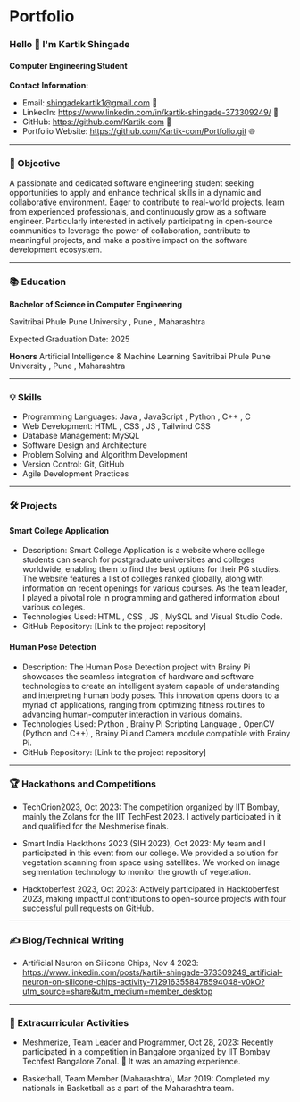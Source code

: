 # Portfolio

###  Hello 👋  I'm Kartik Shingade 
#### Computer Engineering Student

**Contact Information:**
- Email: shingadekartik1@gmail.com 📧
- LinkedIn: https://www.linkedin.com/in/kartik-shingade-373309249/ 🔗
- GitHub: https://github.com/Kartik-com 🐙
- Portfolio Website: https://github.com/Kartik-com/Portfolio.git 🌐

---

### 🚀 Objective

A passionate and dedicated software engineering student seeking opportunities to apply and enhance technical skills in a dynamic and collaborative environment. Eager to contribute to real-world projects, learn from experienced professionals, and continuously grow as a software engineer. Particularly interested in actively participating in open-source communities to leverage the power of collaboration, contribute to meaningful projects, and make a positive impact on the software development ecosystem.

---

### 📚 Education

**Bachelor of Science in Computer Engineering**

Savitribai Phule Pune University , Pune , Maharashtra 

Expected Graduation Date: 2025

**Honors**
Artificial Intelligence & Machine Learning
Savitribai Phule Pune University , Pune , Maharashtra 

---

### 💡 Skills

- Programming Languages: Java , JavaScript , Python , C++ , C 
- Web Development: HTML , CSS , JS , Tailwind CSS 
- Database Management: MySQL
- Software Design and Architecture
- Problem Solving and Algorithm Development
- Version Control: Git, GitHub
- Agile Development Practices

---

### 🛠️ Projects

#### Smart College Application

- Description: Smart College Application is a website where college students can search for postgraduate universities and colleges worldwide, enabling them to find the best options for their PG studies. The 
  website features a list of colleges ranked globally, along with information on recent openings for various courses. As the team leader, I played a pivotal role in programming and gathered information about 
  various colleges.
- Technologies Used: HTML , CSS , JS , MySQL and Visual Studio Code.
- GitHub Repository: [Link to the project repository]

#### Human Pose Detection

- Description: The Human Pose Detection project with Brainy Pi showcases the seamless integration of hardware and software technologies to create an intelligent system capable of understanding and interpreting 
  human body poses. This innovation opens doors to a myriad of applications, ranging from optimizing fitness routines to advancing human-computer interaction in various domains.
- Technologies Used: Python , Brainy Pi Scripting Language , OpenCV (Python and C++) , Brainy Pi and Camera module compatible with Brainy Pi.
- GitHub Repository: [Link to the project repository]

---

### 🏆 Hackathons and Competitions

- TechOrion2023, Oct 2023: The competition organized by IIT Bombay, mainly the Zolans for the IIT TechFest 2023. I actively participated in it and qualified for the Meshmerise finals.

- Smart India Hackthons 2023 (SIH 2023), Oct 2023: My team and I participated in this event from our college. We provided a solution for vegetation scanning from space using satellites. We worked on image 
  segmentation technology to monitor the growth of vegetation.

- Hacktoberfest 2023, Oct 2023: Actively participated in Hacktoberfest 2023, making impactful contributions to open-source projects with four successful pull requests on GitHub.
---

### ✍️ Blog/Technical Writing

- Artificial Neuron on Silicone Chips, Nov 4 2023: https://www.linkedin.com/posts/kartik-shingade-373309249_artificial-neuron-on-silicone-chips-activity-7129163558478594048-v0kO?utm_source=share&utm_medium=member_desktop

---

### 🎉 Extracurricular Activities

- Meshmerize, Team Leader and Programmer, Oct 28, 2023: Recently participated in a competition in Bangalore organized by IIT Bombay Techfest Bangalore Zonal. 🚀 It was an amazing experience.

- Basketball, Team Member (Maharashtra), Mar 2019: Completed my nationals in Basketball as a part of the Maharashtra team.
